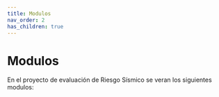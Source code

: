 ```yaml
---
title: Modulos
nav_order: 2
has_children: true
---
```


# Modulos

En el proyecto de evaluación de Riesgo Sísmico se veran los siguientes modulos:
